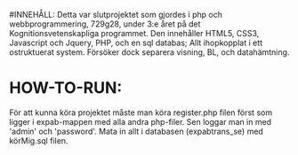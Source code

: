 #INNEHÅLL:
Detta var slutprojektet som gjordes i php och webbprogrammering, 729g28, under 3:e året på det Kognitionsvetenskapliga programmet.
Den innehåller HTML5, CSS3, Javascript och Jquery, PHP, och en sql databas; Allt ihopkopplat i ett ostruktuerat system. Försöker dock
separera visning, BL, och datahämtning.
# HOW-TO-RUN:
För att kunna köra projektet måste man köra register.php filen först som ligger i expab-mappen med alla andra php-filer. 
Sen loggar man in med 'admin' och 'password'. 
Mata in allt i databasen (expabtrans_se) med körMig.sql filen.
